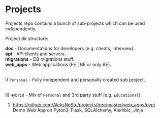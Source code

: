 # Projects

Projects repo contains a bunch of sub-projects which can be used independently.


Project dir structure:

**doc** - Documentations for developers (e.g. cheats, interview).\
**api** - API clients and servers.\
**migrations** - DB migrations stuff.\
**web_apps** - Web applications (FE | BE or only BE).

\
I) `Personal` - Fully independent and personally created sub project. 


\
II) `Hybrid` - Mix of `Personal` and 3rd party stuff (e.g. `Educational`).
1) https://github.com/AleksNeStu/projects/tree/master/web_apps/pypi 
Demo Web App on Pyton3, Flask, SQLAlchemy, Alembic, Jinja
